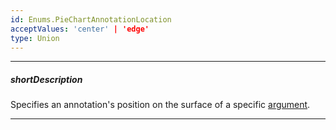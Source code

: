 ```yaml
---
id: Enums.PieChartAnnotationLocation
acceptValues: 'center' | 'edge'
type: Union
---
```

---
##### shortDescription
Specifies an annotation's position on the surface of a specific [argument](/api-reference/_hidden/dxPieChartCommonAnnotationConfig/argument.md '/Documentation/ApiReference/UI_Components/dxPieChart/Configuration/commonAnnotationSettings/#argument').

---
